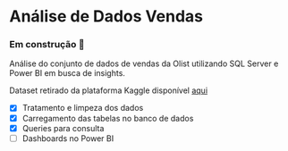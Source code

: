 # Análise de Dados Vendas

### Em construção :construction:

Análise do conjunto de dados de vendas da Olist utilizando SQL Server e Power BI em busca de insights.

Dataset retirado da plataforma Kaggle disponível [aqui](https://www.kaggle.com/olistbr/brazilian-ecommerce?select=olist_geolocation_dataset.csv)

- [x] Tratamento e limpeza dos dados
- [x] Carregamento das tabelas no banco de dados
- [x] Queries para consulta
- [ ] Dashboards no Power BI
